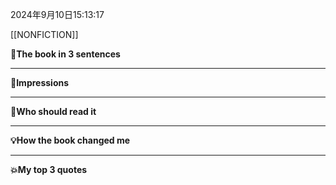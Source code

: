 2024年9月10日15:13:17

[[NONFICTION]]


**🎨The book in 3 sentences**

---
**📝Impressions**

---
**🥚Who should read it**

---
**💡How the book changed me**

---
**💥My top 3 quotes**

